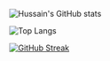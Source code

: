 ![Hussain's GitHub stats](https://github-readme-stats.vercel.app/api?username=HussainAther&show_icons=true&theme=radical)

![Top Langs](https://github-readme-stats.vercel.app/api/top-langs/?username=HussainAther&layout=compact&theme=radical)

[![GitHub Streak](https://github-readme-streak-stats.herokuapp.com?user=HussainAther&theme=radical)](https://git.io/streak-stats)


